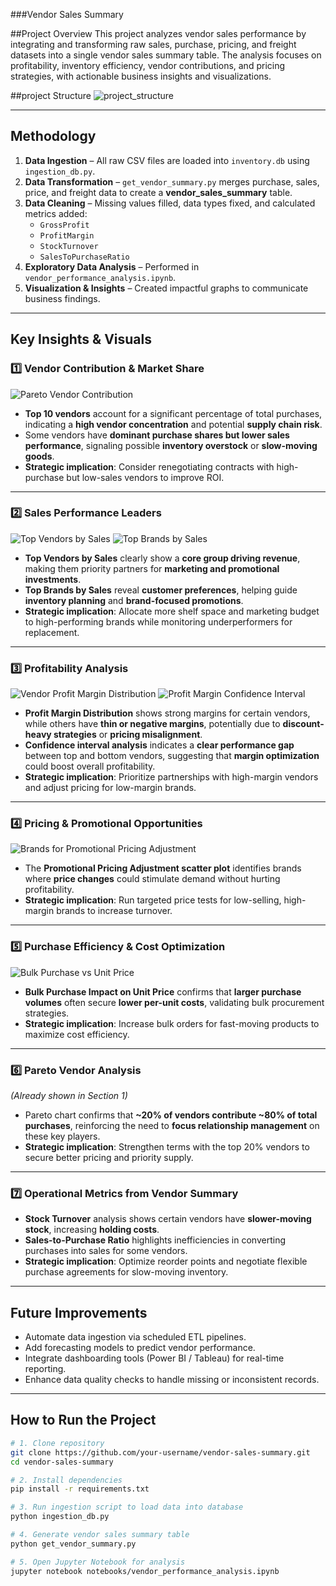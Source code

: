 ###Vendor Sales Summary 

 ##Project Overview
This project analyzes vendor sales performance by integrating and transforming raw sales, purchase, pricing, and freight datasets into a single vendor sales summary table.
The analysis focuses on profitability, inventory efficiency, vendor contributions, and pricing strategies, with actionable business insights and visualizations.

##project Structure
![project_structure](reports/images/project_structure.png)


---

##  Methodology
1. **Data Ingestion** – All raw CSV files are loaded into `inventory.db` using `ingestion_db.py`.
2. **Data Transformation** – `get_vendor_summary.py` merges purchase, sales, price, and freight data to create a **vendor_sales_summary** table.
3. **Data Cleaning** – Missing values filled, data types fixed, and calculated metrics added:
   - `GrossProfit`
   - `ProfitMargin`
   - `StockTurnover`
   - `SalesToPurchaseRatio`
4. **Exploratory Data Analysis** – Performed in `vendor_performance_analysis.ipynb`.
5. **Visualization & Insights** – Created impactful graphs to communicate business findings.

---

##  Key Insights & Visuals

### **1️⃣ Vendor Contribution & Market Share**
![Pareto Vendor Contribution](reports/images/pareto_vendor_contribution.png)
- **Top 10 vendors** account for a significant percentage of total purchases, indicating a **high vendor concentration** and potential **supply chain risk**.
- Some vendors have **dominant purchase shares but lower sales performance**, signaling possible **inventory overstock** or **slow-moving goods**.
- **Strategic implication**: Consider renegotiating contracts with high-purchase but low-sales vendors to improve ROI.

---

### **2️⃣ Sales Performance Leaders**
![Top Vendors by Sales](reports/images/top_10_vendors_by_sales.png)
![Top Brands by Sales](reports/images/top_btrands_by_sales.png)
- **Top Vendors by Sales** clearly show a **core group driving revenue**, making them priority partners for **marketing and promotional investments**.
- **Top Brands by Sales** reveal **customer preferences**, helping guide **inventory planning** and **brand-focused promotions**.
- **Strategic implication**: Allocate more shelf space and marketing budget to high-performing brands while monitoring underperformers for replacement.

---

### **3️⃣ Profitability Analysis**
![Vendor Profit Margin Distribution](reports/images/vendor_profit_margin_distribution.png)
![Profit Margin Confidence Interval](reports/images/profit_margin_confidence_interval.png)
- **Profit Margin Distribution** shows strong margins for certain vendors, while others have **thin or negative margins**, potentially due to **discount-heavy strategies** or **pricing misalignment**.
- **Confidence interval analysis** indicates a **clear performance gap** between top and bottom vendors, suggesting that **margin optimization** could boost overall profitability.
- **Strategic implication**: Prioritize partnerships with high-margin vendors and adjust pricing for low-margin brands.

---

### **4️⃣ Pricing & Promotional Opportunities**
![Brands for Promotional Pricing Adjustment](reports/images/brands_for_promotional_pricing_adj.png)
- The **Promotional Pricing Adjustment scatter plot** identifies brands where **price changes** could stimulate demand without hurting profitability.
- **Strategic implication**: Run targeted price tests for low-selling, high-margin brands to increase turnover.

---

### **5️⃣ Purchase Efficiency & Cost Optimization**
![Bulk Purchase vs Unit Price](reports/images/bulk_purchase_vs_unit_price.png)
- **Bulk Purchase Impact on Unit Price** confirms that **larger purchase volumes** often secure **lower per-unit costs**, validating bulk procurement strategies.
- **Strategic implication**: Increase bulk orders for fast-moving products to maximize cost efficiency.

---

### **6️⃣ Pareto Vendor Analysis**
*(Already shown in Section 1)*
- Pareto chart confirms that **~20% of vendors contribute ~80% of total purchases**, reinforcing the need to **focus relationship management** on these key players.
- **Strategic implication**: Strengthen terms with the top 20% vendors to secure better pricing and priority supply.

---

### **7️⃣ Operational Metrics from Vendor Summary**
- **Stock Turnover** analysis shows certain vendors have **slower-moving stock**, increasing **holding costs**.
- **Sales-to-Purchase Ratio** highlights inefficiencies in converting purchases into sales for some vendors.
- **Strategic implication**: Optimize reorder points and negotiate flexible purchase agreements for slow-moving inventory.

---

##  Future Improvements
- Automate data ingestion via scheduled ETL pipelines.
- Add forecasting models to predict vendor performance.
- Integrate dashboarding tools (Power BI / Tableau) for real-time reporting.
- Enhance data quality checks to handle missing or inconsistent records.

---

##  How to Run the Project
```bash
# 1. Clone repository
git clone https://github.com/your-username/vendor-sales-summary.git
cd vendor-sales-summary

# 2. Install dependencies
pip install -r requirements.txt

# 3. Run ingestion script to load data into database
python ingestion_db.py

# 4. Generate vendor sales summary table
python get_vendor_summary.py

# 5. Open Jupyter Notebook for analysis
jupyter notebook notebooks/vendor_performance_analysis.ipynb
